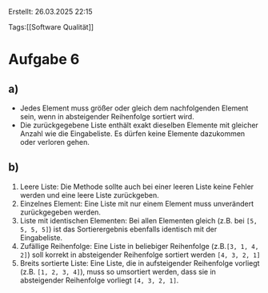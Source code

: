 
Erstellt: 26.03.2025 22:15

Tags:[[Software Qualität]]

# Aufgabe 6

## a)
- Jedes Element muss größer oder gleich dem nachfolgenden Element sein, wenn in absteigender Reihenfolge sortiert wird.
- Die zurückgegebene Liste enthält exakt dieselben Elemente mit gleicher Anzahl wie die Eingabeliste. Es dürfen keine Elemente dazukommen oder verloren gehen.

## b)
1. Leere Liste:
   Die Methode sollte auch bei einer leeren Liste keine Fehler werden und eine leere Liste zurückgeben.
2. Einzelnes Element:
   Eine Liste mit nur einem Element muss unverändert zurückgegeben werden.
3. Liste mit identischen Elementen:
   Bei allen Elementen gleich (z.B. bei `[5, 5, 5, 5]`) ist das Sortierergebnis ebenfalls identisch mit der Eingabeliste.
4. Zufällige Reihenfolge:
   Eine Liste in beliebiger Reihenfolge (z.B.`[3, 1, 4, 2]`) soll korrekt in absteigender Reihenfolge sortiert werden `[4, 3, 2, 1]` 
5. Breits sortierte Liste:
   Eine Liste, die in aufsteigender Reihenfolge vorliegt (z.B. `[1, 2, 3, 4]`), muss so umsortiert werden, dass sie in absteigender Reihenfolge vorliegt `[4, 3, 2, 1]`. 

